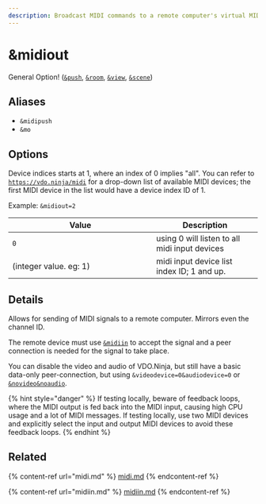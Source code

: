 ```yaml
---
description: Broadcast MIDI commands to a remote computer's virtual MIDI device
---
```


# \&midiout

General Option! ([`&push`](../source-settings/push.md), [`&room`](../general-settings/room.md), [`&view`](../advanced-settings/view-parameters/view.md), [`&scene`](../advanced-settings/view-parameters/scene.md))

## Aliases

* `&midipush`
* `&mo`

## Options

Device indices starts at 1, where an index of 0 implies "all". You can refer to [`https://vdo.ninja/midi`](https://vdo.ninja/midi) for a drop-down list of available MIDI devices; the first MIDI device in the list would have a device index ID of 1.

Example: `&midiout=2`

<table><thead><tr><th width="275">Value</th><th>Description</th></tr></thead><tbody><tr><td><code>0</code></td><td>using 0 will listen to all midi input devices</td></tr><tr><td>(integer value. eg: 1)</td><td>midi input device list index ID; 1 and up.</td></tr></tbody></table>

## Details

Allows for sending of MIDI signals to a remote computer. Mirrors even the channel ID.

The remote device must use [`&midiin`](midiin.md) to accept the signal and a peer connection is needed for the signal to take place.

You can disable the video and audio of VDO.Ninja, but still have a basic data-only peer-connection, but using `&videodevice=0&audiodevice=0` or [`&novideo`](../advanced-settings/video-parameters/and-novideo.md)[`&noaudio`](../advanced-settings/view-parameters/noaudio.md).

{% hint style="danger" %}
If testing locally, beware of feedback loops, where the MIDI output is fed back into the MIDI input, causing high CPU usage and a lot of MIDI messages. If testing locally, use two MIDI devices and explicitly select the input and output MIDI devices to avoid these feedback loops.
{% endhint %}

## Related

{% content-ref url="midi.md" %}
[midi.md](midi.md)
{% endcontent-ref %}

{% content-ref url="midiin.md" %}
[midiin.md](midiin.md)
{% endcontent-ref %}
